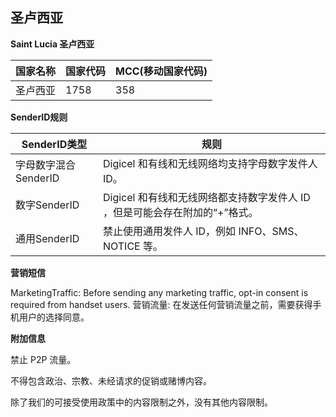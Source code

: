 ## 圣卢西亚

__Saint Lucia  圣卢西亚__

| 国家名称 | 国家代码 | MCC(移动国家代码) |
|------|------|-------------|
| 圣卢西亚 | 1758 | 358         |

__SenderID规则__

| SenderID类型     | 规则                                            |
|----------------|-----------------------------------------------|
| 字母数字混合SenderID | Digicel 和有线和无线网络均支持字母数字发件人 ID。                |
| 数字SenderID     | Digicel 和有线和无线网络都支持数字发件人 ID ，但是可能会存在附加的“+”格式。 |
| 通用SenderID     | 禁止使用通用发件人 ID，例如 INFO、SMS、NOTICE 等。            |


__营销短信__

MarketingTraffic: Before sending any marketing traffic, opt-in consent is required from handset users.
营销流量: 在发送任何营销流量之前，需要获得手机用户的选择同意。

__附加信息__

禁止 P2P 流量。

不得包含政治、宗教、未经请求的促销或赌博内容。

除了我们的可接受使用政策中的内容限制之外，没有其他内容限制。
